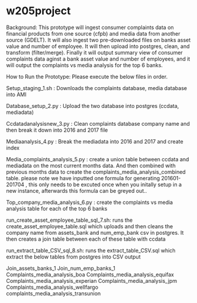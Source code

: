 # w205project

Background: This prototype will ingest consumer complaints data on financial products from one source (cfpb) and media data from another source (GDELT). It will also ingest two pre-downloaded files on banks asset value and number of employee. It will then upload into postgres, clean, and transform (filter/merge). Finally it will output summary view of consumer complaints data aginst a bank asset value and number of employees, and it will output the complaints vs media analysis for the top 6 banks.

How to Run the Prototype: Please execute the below files in order.

Setup_staging_1.sh : Downloads the complaints database, media database into AMI 

Database_setup_2.py : Upload the two database into postgres (ccdata, mediadata)

Ccdatadanalysisnew_3.py : Clean complaints database company name and then break it down into 2016 and 2017 file

Mediaanalysis_4.py : Break the mediadata into 2016 and 2017 and create index

Media_complaints_analysis_5.py : create a union table between ccdata and mediadata on the most current months data. And then combined with previous months data  to create the complaints_media_analysis_combined table. please note we have inputted one formula for generating 201601-201704 , this only needs to be excuted once when you initally setup in a new instance, afterwards this formula can be greyed out..

Top_company_media_analysis_6.py : create the complaints vs media analysis table for each of the top 6 banks

run_create_asset_employee_table_sql_7.sh: runs the create_asset_employee_table.sql which uploads and then cleans the company name from assets_bank and num_emp_bank csv in postgres. It then creates a join table between each of these table with ccdata

run_extract_table_CSV_sql_8.sh: runs the extract_table_CSV.sql which extract the below tables from postgres into CSV output

Join_assets_banks_1
Join_num_emp_banks_1
Complaints_media_analysis_boa
Complaints_media_analysis_equifax
Complaints_media_analysis_experian
Complaints_media_analysis_jpm
Complaints_media_analysis_wellfargo
complaints_media_analysis_transunion
